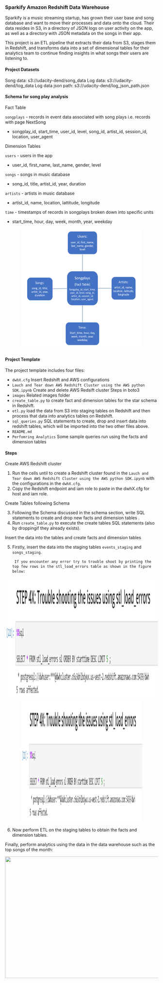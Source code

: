 ### Sparkify Amazon Redshift Data Warehouse

Sparkify is a music streaming startup, has grown their user base and song database and want to move their processes and data onto the cloud. Their data resides in S3, in a directory of JSON logs on user activity on the app, as well as a directory with JSON metadata on the songs in their app.

This project is an ETL pipeline that extracts their data from S3, stages them in Redshift, and transforms data into a set of dimensional tables for their analytics team to continue finding insights in what songs their users are listening to.

#### Project Datasets

Song data: s3://udacity-dend/song_data
Log data: s3://udacity-dend/log_data
Log data json path: s3://udacity-dend/log_json_path.json

#### Schema for song play analysis

Fact Table

`songplays` - records in event data associated with song plays i.e. records with page NextSong

* songplay_id, start_time, user_id, level, song_id, artist_id, session_id, location, user_agent

Dimension Tables

`users` - users in the app
* user_id, first_name, last_name, gender, level

`songs` - songs in music database
* song_id, title, artist_id, year, duration

`artists` - artists in music database
* artist_id, name, location, lattitude, longitude

`time` - timestamps of records in songplays broken down into specific units
* start_time, hour, day, week, month, year, weekday

<div align='center'>
<img src="/images/schema.png" height="400" width="400">
</div>

#### Project Template

The project template includes four files:

- `dwhX.cfg` Insert Redshift and AWS configurations
- `Lauch and Tear down AWS Redshift Cluster using the AWS python SDK.ipynb` Create and delete AWS Redsift cluster Steps in boto3
- `images` Related images folder
-   `create_table.py` to create fact and dimension tables for the star schema in Redshift.
-   `etl.py`   load the data from S3 into staging tables on Redshift and then process that data into analytics tables on Redshift.
-   `sql_queries.py`  SQL statements to create, drop and insert data into redshift tables, which will be imported into the two other files above.
-   `README.md` 
- `Perfomring Analytics` Some sample queries run using the facts and dimension tables

#### Steps

Create AWS Redshift cluster

1. Run the cells until to create a Redshift cluster found in the `Lauch and Tear down AWS Redshift Cluster using the AWS python SDK.ipynb` with the configurations in the `dwhX.cfg`.
2. Copy the Redshift endpoint and iam role to paste in the dwhX.cfg for host and iam role.

Create Tables following Schema

3. Following the Schema discussed in the schema section, write SQL statements to create and drop new facts and dimension tables .
4. Run `create_table.py` to execute the create tables SQL statements (also by droppingif they already exists).

Insert the data into the tables and create facts and dimension tables

5. Firstly, insert the data into the staging tables `events_staging` and `songs_staging`. 
 
		If you encounter any error try to trouble shoot by printing the top few rows in the stl_load_errors table as shown in the figure below:
<div align='center'>
<img src="/images/Troubleshoot.png" height="400" width="800">
</div>
<div align='center'>
<img src="/images/Troubleshoot.png" height="400" width="400">
</div>

6.  Now perform ETL on the staging tables to obtain the facts and dimension tables.

Finally, perform analytics using the data in the data warehouse such as the top songs of the month:

<div align='center'>
<img src="/images/TopSongOfMonth.png" height="400" width="800">
</div>
